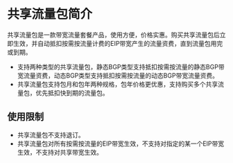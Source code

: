 # 共享流量包简介<a name="traffic_0002"></a>

共享流量包是一款带宽流量套餐产品，使用方便，价格实惠。购买共享流量包后立即生效，并自动抵扣按需按流量计费的EIP带宽产生的流量资费，直到流量包用完或到期。

-   支持两种类型的共享流量包，静态BGP类型支持抵扣按需按流量的静态BGP带宽流量资费，动态BGP类型支持抵扣按需按流量的动态BGP带宽流量资费。
-   共享流量包支持包月和包年两种规格，包年价格更优惠，支持购买多个共享流量包，优先抵扣快到期的流量包。

## 使用限制<a name="section11882112016351"></a>

-   共享流量包不支持退订。
-   共享流量包对所有按需按流量的EIP带宽生效，不支持对指定的某一个EIP带宽生效，不支持对共享带宽生效。

